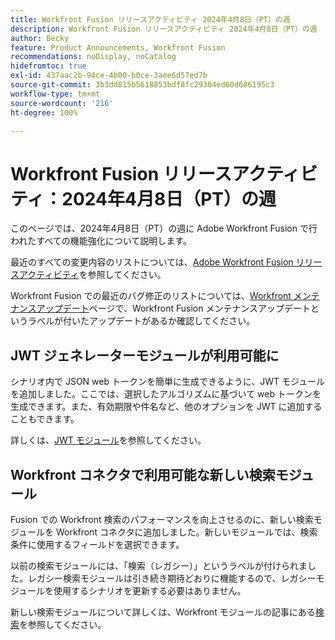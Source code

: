 ```yaml
---
title: Workfront Fusion リリースアクティビティ 2024年4月8日（PT）の週
description: Workfront Fusion リリースアクティビティ 2024年4月8日（PT）の週
author: Becky
feature: Product Announcements, Workfront Fusion
recommendations: noDisplay, noCatalog
hidefromtoc: true
exl-id: 437aac2b-94ce-4b00-b0ce-3aee6d57ed7b
source-git-commit: 3b3dd815b5618853bdf8fc29304ed60d686195c3
workflow-type: tm+mt
source-wordcount: '216'
ht-degree: 100%

---
```


# Workfront Fusion リリースアクティビティ：2024年4月8日（PT）の週

このページでは、2024年4月8日（PT）の週に Adobe Workfront Fusion で行われたすべての機能強化について説明します。

最近のすべての変更内容のリストについては、[Adobe Workfront Fusion リリースアクティビティ](../../../product-announcements/product-releases/fusion-release-activity/fusion-release-activity.md)を参照してください。

Workfront Fusion での最近のバグ修正のリストについては、[Workfront メンテナンスアップデート](https://experienceleague.adobe.com/docs/workfront-known-issues/releases/current-updates.html?lang=ja)ページで、Workfront Fusion メンテナンスアップデートというラベルが付いたアップデートがあるか確認してください。

## JWT ジェネレーターモジュールが利用可能に

シナリオ内で JSON web トークンを簡単に生成できるように、JWT モジュールを追加しました。ここでは、選択したアルゴリズムに基づいて web トークンを生成できます。また、有効期限や件名など、他のオプションを JWT に追加することもできます。

詳しくは、[JWT モジュール](/help/quicksilver/workfront-fusion/apps-and-their-modules/jwt-modules.md)を参照してください。

## Workfront コネクタで利用可能な新しい検索モジュール

Fusion での Workfront 検索のパフォーマンスを向上させるのに、新しい検索モジュールを Workfront コネクタに追加しました。新しいモジュールでは、検索条件に使用するフィールドを選択できます。

以前の検索モジュールには、「検索（レガシー）」というラベルが付けられました。レガシー検索モジュールは引き続き期待どおりに機能するので、レガシーモジュールを使用するシナリオを更新する必要はありません。

新しい検索モジュールについて詳しくは、Workfront モジュールの記事にある[検索](/help/quicksilver/workfront-fusion/apps-and-their-modules/workfront-modules.md#searches)を参照してください。
